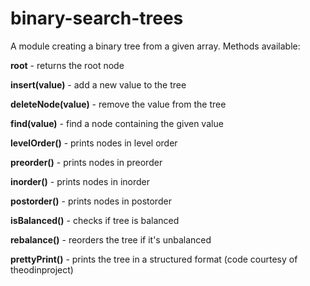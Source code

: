 # binary-search-trees
A module creating a binary tree from a given array.
Methods available:

**root** - returns the root node

**insert(value)** - add a new value to the tree

**deleteNode(value)** - remove the value from the tree

**find(value)** - find a node containing the given value

**levelOrder()** - prints nodes in level order

**preorder()** - prints nodes in preorder

**inorder()** - prints nodes in inorder

**postorder()** - prints nodes in postorder

**isBalanced()** - checks if tree is balanced

**rebalance()** - reorders the tree if it's unbalanced

**prettyPrint()** - prints the tree in a structured format (code courtesy of theodinproject) 
